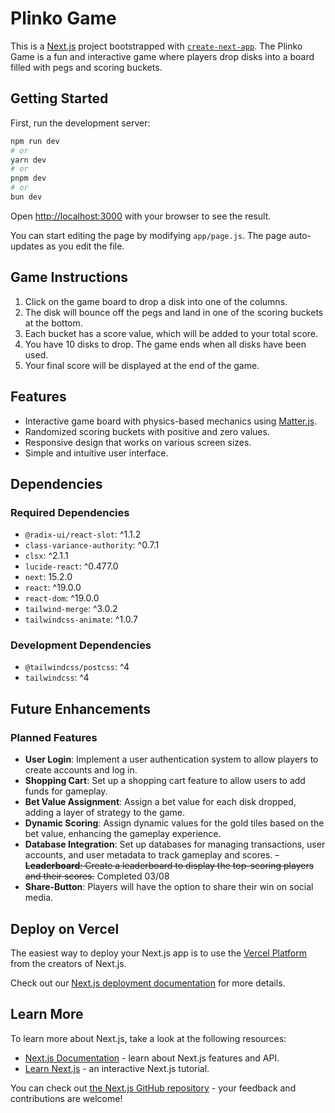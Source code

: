 # Plinko Game

This is a [Next.js](https://nextjs.org) project bootstrapped with [`create-next-app`](https://github.com/vercel/next.js/tree/canary/packages/create-next-app). The Plinko Game is a fun and interactive game where players drop disks into a board filled with pegs and scoring buckets.

## Getting Started

First, run the development server:

```bash
npm run dev
# or
yarn dev
# or
pnpm dev
# or
bun dev
```

Open [http://localhost:3000](http://localhost:3000) with your browser to see the result.

You can start editing the page by modifying `app/page.js`. The page auto-updates as you edit the file.

## Game Instructions

1. Click on the game board to drop a disk into one of the columns.
2. The disk will bounce off the pegs and land in one of the scoring buckets at the bottom.
3. Each bucket has a score value, which will be added to your total score.
4. You have 10 disks to drop. The game ends when all disks have been used.
5. Your final score will be displayed at the end of the game.

## Features

- Interactive game board with physics-based mechanics using [Matter.js](https://brm.io/matter-js/).
- Randomized scoring buckets with positive and zero values.
- Responsive design that works on various screen sizes.
- Simple and intuitive user interface.

## Dependencies

### Required Dependencies

- `@radix-ui/react-slot`: ^1.1.2
- `class-variance-authority`: ^0.7.1
- `clsx`: ^2.1.1
- `lucide-react`: ^0.477.0
- `next`: 15.2.0
- `react`: ^19.0.0
- `react-dom`: ^19.0.0
- `tailwind-merge`: ^3.0.2
- `tailwindcss-animate`: ^1.0.7

### Development Dependencies

- `@tailwindcss/postcss`: ^4
- `tailwindcss`: ^4

## Future Enhancements

### Planned Features

- **User Login**: Implement a user authentication system to allow players to create accounts and log in.
- **Shopping Cart**: Set up a shopping cart feature to allow users to add funds for gameplay.
- **Bet Value Assignment**: Assign a bet value for each disk dropped, adding a layer of strategy to the game.
- **Dynamic Scoring**: Assign dynamic values for the gold tiles based on the bet value, enhancing the gameplay experience.
- **Database Integration**: Set up databases for managing transactions, user accounts, and user metadata to track gameplay and scores.
  ~~- **Leaderboard**: Create a leaderboard to display the top-scoring players and their scores.~~ Completed 03/08
- **Share-Button**: Players will have the option to share their win on social media.

## Deploy on Vercel

The easiest way to deploy your Next.js app is to use the [Vercel Platform](https://vercel.com/new?utm_medium=default-template&filter=next.js&utm_source=create-next-app&utm_campaign=create-next-app-readme) from the creators of Next.js.

Check out our [Next.js deployment documentation](https://nextjs.org/docs/app/building-your-application/deploying) for more details.

## Learn More

To learn more about Next.js, take a look at the following resources:

- [Next.js Documentation](https://nextjs.org/docs) - learn about Next.js features and API.
- [Learn Next.js](https://nextjs.org/learn) - an interactive Next.js tutorial.

You can check out [the Next.js GitHub repository](https://github.com/vercel/next.js) - your feedback and contributions are welcome!
